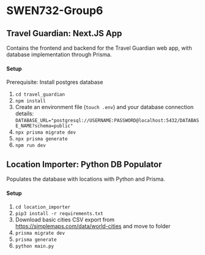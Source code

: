 # SWEN732-Group6

## Travel Guardian: Next.JS App
Contains the frontend and backend for the Travel Guardian web app,
with database implementation through Prisma.

#### Setup
Prerequisite: Install postgres database
1. `cd travel_guardian`
2. `npm install`
3. Create an environment file (`touch .env`) and your database connection details:
`DATABASE_URL="postgresql://USERNAME:PASSWORD@localhost:5432/DATABASE_NAME?schema=public"`
3. `npx prisma migrate dev`
4. `npx prisma generate`
5. `npm run dev`


## Location Importer: Python DB Populator
Populates the database with locations with Python and Prisma.

#### Setup
1. `cd location_importer`
2. `pip3 install -r requirements.txt`
3. Download basic cities CSV export from https://simplemaps.com/data/world-cities and move to folder
4. `prisma migrate dev`
5. `prisma generate`
6. `python main.py`